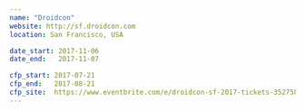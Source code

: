 ```yaml
---
name: "Droidcon"
website: http://sf.droidcon.com
location: San Francisco, USA

date_start: 2017-11-06
date_end:   2017-11-07

cfp_start: 2017-07-21
cfp_end:   2017-08-21
cfp_site:  https://www.eventbrite.com/e/droidcon-sf-2017-tickets-35275838984
---
```

